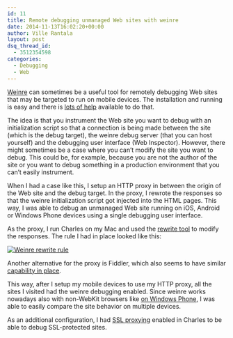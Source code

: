 ```yaml
---
id: 11
title: Remote debugging unmanaged Web sites with weinre
date: 2014-11-13T16:02:20+00:00
author: Ville Rantala
layout: post
dsq_thread_id:
  - 3512354598
categories:
  - Debugging
  - Web
---
```

[Weinre](http://people.apache.org/~pmuellr/weinre-docs/latest/) can sometimes be a useful tool for remotely debugging Web sites that may be targeted to run on mobile devices. The installation and running is easy and there is [lots of help](https://www.google.com/search?q=weinre) available to do that.

The idea is that you instrument the Web site you want to debug with an initialization script so that a connection is being made between the site (which is the debug target), the weinre debug server (that you can host yourself) and the debugging user interface (Web Inspector). However, there might sometimes be a case where you can&#8217;t modify the site you want to debug. This could be, for example, because you are not the author of the site or you want to debug something in a production environment that you can&#8217;t easily instrument.

When I had a case like this, I setup an HTTP proxy in between the origin of the Web site and the debug target. In the proxy, I rewrote the responses so that the weinre initialization script got injected into the HTML pages. This way, I was able to debug an unmanaged Web site running on iOS, Android or Windows Phone devices using a single debugging user interface.

As the proxy, I run Charles on my Mac and used the [rewrite tool](http://www.charlesproxy.com/documentation/tools/rewrite/) to modify the responses. The rule I had in place looked like this:

[<img class="alignnone size-full wp-image-17" alt="Weinre rewrite rule" src="{{site.baseurl}}/images/uploads/2014/11/Screen-Shot-2014-11-13-at-15.51.15.png" />]({{site.baseurl}}/images/uploads/2014/11/Screen-Shot-2014-11-13-at-15.51.15.png)

Another alternative for the proxy is Fiddler, which also seems to have similar [capability in place](http://docs.telerik.com/fiddler/KnowledgeBase/FiddlerScript/ModifyRequestOrResponse).

This way, after I setup my mobile devices to use my HTTP proxy, all the sites I visited had the weinre debugging enabled. Since weinre works nowadays also with non-WebKit browsers like [on Windows Phone](http://msopentech.com/blog/2013/05/31/now-on-ie-and-firefox-debug-your-mobile-html5-page-remotely-with-weinre-web-inspector-remote/), I was able to easily compare the site behavior on multiple devices.

As an additional configuration, I had [SSL proxying](http://www.charlesproxy.com/documentation/using-charles/ssl-certificates/) enabled in Charles to be able to debug SSL-protected sites.